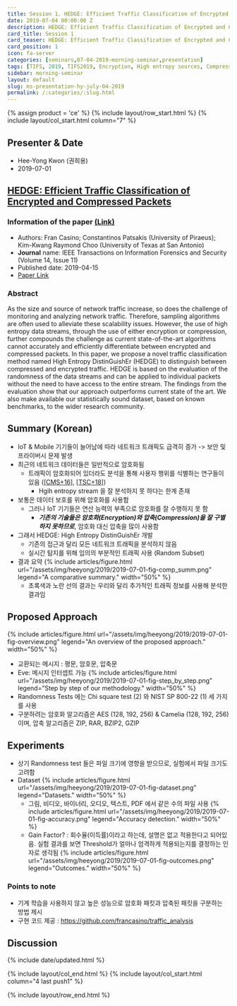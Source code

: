 ```yaml
---
title: Session 1. HEDGE: Efficient Traffic Classification of Encrypted and Compressed Packets
date: 2019-07-04 00:00:00 Z
description: HEDGE: Efficient Traffic Classification of Encrypted and Compressed Packets
card_title: Session 1
card_teaser: HEDGE: Efficient Traffic Classification of Encrypted and Compressed Packets
card_position: 1
icon: fa-server
categories: [seminars,07-04-2019-morning-seminar,presentation]
tags: [TIFS, 2019, TIFS2019, Encryption, High entropy sources, Compression, Classification, Traffic analysis]
sidebar: morning-seminar
layout: default
slug: ms-presentation-hy-july-04-2019
permalink: /:categories/:slug.html
---
```


{% assign product = 'ce' %}
{% include layout/row_start.html %}
{% include layout/col_start.html column="7" %}

## Presenter & Date
+ Hee-Yong Kwon (권희용)
+ 2019-07-01

## [HEDGE: Efficient Traffic Classification of Encrypted and Compressed Packets](https://inhaucs.github.io/seminars/07-01-2019-morning-seminar/presentation/ms-presentation-hy-july-01-2019.html)

### Information of the paper [(Link)](https://ieeexplore.ieee.org/document/8691576)
+ Authors: Fran Casino; Constantinos Patsakis (University of Piraeus); Kim-Kwang Raymond Choo (University of Texas at San Antonio)
+ **Journal** name: IEEE Transactions on Information Forensics and Security (Volume 14, Issue 11)
+ Published date: 2019-04-15
+ [Paper Link](https://ieeexplore.ieee.org/stamp/stamp.jsp?tp=&arnumber=8691576)


### Abstract
As the size and source of network traffic increase, so does the challenge of monitoring and analyzing network traffic. Therefore, sampling algorithms are often used to alleviate these scalability issues. However, the use of high entropy data streams, through the use of either encryption or compression, further compounds the challenge as current state-of-the-art algorithms cannot accurately and efficiently differentiate between encrypted and compressed packets. In this paper, we propose a novel traffic classification method named High Entropy DistinGuishEr (HEDGE) to distinguish between compressed and encrypted traffic. HEDGE is based on the evaluation of the randomness of the data streams and can be applied to individual packets without the need to have access to the entire stream. The findings from the evaluation show that our approach outperforms current state of the art. We also make available our statistically sound dataset, based on known benchmarks, to the wider research community.


## Summary (Korean)
+ IoT & Mobile 기기들이 늘어남에 따라 네트워크 트래픽도 급격히 증가 -> 보안 및 프라이버시 문제 발생
+ 최근의 네트워크 데이터들은 일반적으로 암호화됨
  + 트래픽이 암호화되어 있더라도 분석을 통해 사용자 행위를 식별하는 연구들이 있음 ([[CMS+16]], [[TSC+18]])
    + Hgih entropy stream 을 잘 분석하지 못 하다는 한계 존재
+ 보통은 데이터 보호를 위해 암호화를 사용함
  + 그러나 IoT 기기들은 연산 능력의 부족으로 암호화를 잘 수행하지 못 함
    + ***기존의 기술들은 암호화(Encryption)와 압축(Compression)을 잘 구별하지 못하므로***, 암호화 대신 압축을 많이 사용함
+ 그래서 HEDGE: High Entropy DistinGuishEr 개발
  + 기존의 접근과 달리 모든 네트워크 트래픽을 분석하지 않음
  + 실시간 탐지를 위해 임의의 부분적인 트래픽 사용 (Random Subset)
+ 결과 요약
{% include articles/figure.html url="/assets/img/heeyong/2019/2019-07-01-fig-comp_summ.png" legend="A comparative summary." width="50%" %}
  + 초록색과 노란 선의 결과는 우리와 달리 추가적인 트래픽 정보를 사용해 분석한 결과임

[CMS+16]: <https://ieeexplore.ieee.org/stamp/stamp.jsp?tp=&arnumber=7265055> "M. Conti, L. V. Mancini, R. Spolaor, and N. V. Verde, “Analyzing android encrypted network traffic to identify user actions,” IEEE Trans. Inf. Forensics Security, vol. 11, no. 1, pp. 114–125, Jan. 2016."
[TSC+18]: <https://ieeexplore.ieee.org/stamp/stamp.jsp?tp=&arnumber=8006282> "V. F. Taylor, R. Spolaor, M. Conti, and I. Martinovic, “Robust smartphone app identification via encrypted network traffic analysis,” IEEE Trans. Inf. Forensics Security, vol. 13, no. 1, pp. 63–78, Jan. 2018."


## Proposed Approach
{% include articles/figure.html url="/assets/img/heeyong/2019/2019-07-01-fig-overview.png" legend="An overview of the proposed approach." width="50%" %}
+ 교환되는 메시지 : 평문, 암호문, 압축문
+ Eve: 메시지 인터셉트 가능
{% include articles/figure.html url="/assets/img/heeyong/2019/2019-07-01-fig-step_by_step.png" legend="Step by step of our methodology." width="50%" %}
+ Randomness Tests 에는 Chi square test (2) 와 NIST SP 800-22 (1) 세 가지를 사용
+ 구분하려는 암호화 알고리즘은 AES (128, 192, 256) & Camelia (128, 192, 256) 이며, 압축 알고리즘은 ZIP, RAR, BZIP2, GZIP


## Experiments
+ 상기 Randomness test 들은 파일 크기에 영향을 받으므로, 실험에서 파일 크기도 고려함
+ Dataset
{% include articles/figure.html url="/assets/img/heeyong/2019/2019-07-01-fig-dataset.png" legend="Datasets." width="50%" %}
  + 그림, 비디오, 바이너리, 오디오, 텍스트, PDF 에서 같은 수의 파일 사용
{% include articles/figure.html url="/assets/img/heeyong/2019/2019-07-01-fig-accuracy.png" legend="Accuracy detection." width="50%" %}
  + Gain Factor? : 회수율(이득률)이라고 하는데, 설명은 없고 적용한다고 되어있음. 실험 결과를 보면 Threshold가 얼마나 엄격하게 적용되는지를 결정하는 인자로 생각됨
{% include articles/figure.html url="/assets/img/heeyong/2019/2019-07-01-fig-outcomes.png" legend="Outcomes." width="50%" %}


### Points to note
+ 기계 학습을 사용하지 않고 높은 성능으로 암호화 패킷과 압축된 패킷을 구분하는 방법 제시
+ 구현 코드 제공 : https://github.com/francasino/traffic_analysis



## Discussion


{% include date/updated.html %}

{% include layout/col_end.html %}
{% include layout/col_start.html column="4 last push1" %}

{% include layout/row_end.html %}
